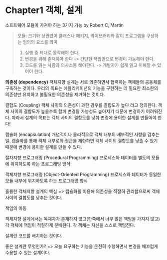 Chapter1 객체, 설계 
=================

소프트웨어 모듈이 가져야 하는 3가지 기능 by Robert C, Martin
>모듈: 크기와 상관없이 클래스나 패키지, 라이브러리와 같이 프로그램을 구성하는 임의의 요소를 의미
> 1. 실행 중 제대로 동작해야 한다. 
> 2. 변경을 위해 존재햐아 한다 -> 간단한 작업만으로 변경이 가능해야 한다. 
> 3. 코드를 읽는 사람과 의사소통 해야한다. -> 개발자가 쉽게 읽고 이해할 수 있어야 한다. 

**의존성 (dependency)**
객체지향 설계는 서로 의존하면서 협력하는 객체들의 공동체를 구축하는 것이다. 우리의 목표는 에플리케이션의 기능을 구현하는 데 필요한 최소한의 의존성만 유지하고 불필요한 의존성을 제거하는 것이다. 

결합도 (Coupling)
객체 사이의 의존성이 과한 경우를 결합도가 높다 라고 정의한다. 객체 사이의 결합도가 높을수록 함께 변경될 가능성도 높아지기 때문에 변경하기 어려워진다. 따라서 설계의 목표는 객체 사이의 결합도를 낮춰 변경에 용이한 설계를 만들어야 한다! 

캡슐화 (encapsulation)
개념적이나 물리적으로 객체 내부의 세부적인 사항을 감추는 일. 캡슐화를 통해 객체 내부로의 접근을 제한하면 객체 사이의 결합도를 낮출 수 있기 때문에 변경에 용이한 설계를 만들 수 있다. 


절차지향 프로그래밍 (Procedural Programming)
프로세스와 데이터를 별도의 모듈에 위치하도록 하는 프로그래밍 방식

객체지향 프로그래밍 (Object-Oriented Programming)
프로세스와 데이터가 동일한 모듈 내부에 위치하도록 하는 프로그래밍 방식

훌륭한 객체지향 설계의 핵심 => 캡슐화를 이용해 의존성을 적절히 관리함으로써 객체 사이의 결합도를 낮추는 것이다. 

책임의 이동 

객체지향 설계에서는 독재자가 존재하지 않고(한쪽에서 너무 많은 책임을 가지지 않고) 각 객체에 책임이 적절하게 분배된다. 각 객체는 자신을 스스로 책임진다.

설계란 코드를 배치하는 것이다. 

좋은 설계란 무엇인가? => 오늘 요구하는 기능을 온전히 수행하면서 변경을 매끄럽게 수용할 수 있는 설계이다. 

